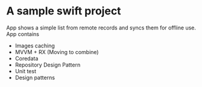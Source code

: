 # A sample swift project 
App shows a simple list from remote records and syncs them for offline use. App contains 
- Images caching
- MVVM + RX (Moving to combine)
- Coredata
- Repository Design Pattern
- Unit test
- Design patterns  
